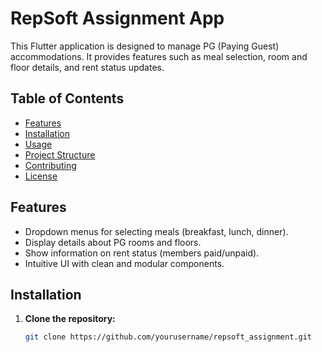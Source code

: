 # RepSoft Assignment App

This Flutter application is designed to manage PG (Paying Guest) accommodations. It provides features such as meal selection, room and floor details, and rent status updates.

## Table of Contents

- [Features](#features)
- [Installation](#installation)
- [Usage](#usage)
- [Project Structure](#project-structure)
- [Contributing](#contributing)
- [License](#license)

## Features

- Dropdown menus for selecting meals (breakfast, lunch, dinner).
- Display details about PG rooms and floors.
- Show information on rent status (members paid/unpaid).
- Intuitive UI with clean and modular components.

## Installation

1. **Clone the repository:**
   ```bash
   git clone https://github.com/yourusername/repsoft_assignment.git

